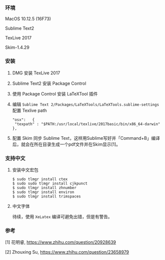 ### 环境

MacOS 10.12.5 (16F73)

Sublime Text2

TexLive 2017

Skim-1.4.29

### 安装

1. DMG 安装 TexLive 2017

2. Sublime Text2 安装 Package Control

3. 使用 Package Control 安装 LaTeXTool 插件

4. 编辑 `Sublime Text 2/Packages/LaTeXTools/LaTeXTools.sublime-settings` 配置 Texlive path

   ```
   "osx": 	{		
   	"texpath" : "$PATH:/usr/local/texlive/2017basic/bin/x86_64-darwin"	
   },
   ```

5. 配置 Skim 同步 Sublime Text，这样用Sublime写好并「Command+B」编译后，就会在所在目录生成一个pdf文件并在Skim显示[1]。

### 支持中文

1. 安装中文宏包

   ```Sh
   $ sudo tlmgr install ctex
   $ sudo sudo tlmgr install cjkpunct
   $ sudo tlmgr install zhnumber
   $ sudo tlmgr install environ
   $ sudo tlmgr install trimspaces
   ```

2. 中文字体

   待续，使用 `XeLatex` 编译可避免出错，但是有警告。

### 参考

[1] 花明睿, https://www.zhihu.com/question/20928639

[2] Zhouxing Su, https://www.zhihu.com/question/23658979